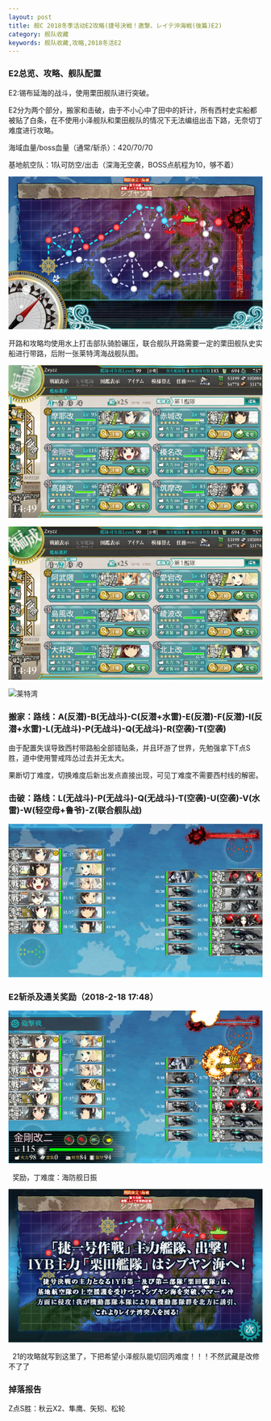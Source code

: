 ```yaml
---
layout: post
title: 舰C 2018冬季活动E2攻略(捷号決戦！邀撃、レイテ沖海戦(後篇)E2)
category: 舰队收藏
keywords: 舰队收藏,攻略,2018冬活E2
---
```

### E2总览、攻略、舰队配置

E2:锡布延海的战斗，使用栗田舰队进行突破。

E2分为两个部分，搬家和击破，由于不小心中了田中的奸计，所有西村史实船都被贴了白条，在不使用小泽舰队和栗田舰队的情况下无法编组出击下路，无奈切丁难度进行攻略。
   
海域血量/boss血量（通常/斩杀）：420/70/70 

基地航空队：1队可防空/出击（深海无空袭，BOSS点航程为10，够不着）

![海图](https://raw.githubusercontent.com/XSG-Windy/XSG-Windy.github.io/master/_posts/picdata-no%20artical/kancolle-2018winter2001.png)


开路和攻略均使用水上打击部队骑脸碾压，联合舰队开路需要一定的栗田舰队史实船进行带路，后附一张莱特湾海战舰队图。

![舰队配置](https://raw.githubusercontent.com/XSG-Windy/XSG-Windy.github.io/master/_posts/picdata-no%20artical/kancolle-2018winter2002.png)

![舰队配置](https://raw.githubusercontent.com/XSG-Windy/XSG-Windy.github.io/master/_posts/picdata-no%20artical/kancolle-2018winter2003.png)

![莱特湾](http://img.ngacn.cc/attachments/mon_201802/17/-7Q5-127wZiT3cSjk-rs.jpg)

### 搬家：路线：A(反潜)-B(无战斗)-C(反潜+水雷)-E(反潜)-F(反潜)-I(反潜+水雷)-L(无战斗)-P(无战斗)-Q(无战斗)-R(空袭)-T(空袭)

由于配置失误导致西村带路船全部错贴条，并且环游了世界，先勉强拿下T点S胜，道中使用警戒阵怂过去并无太大。

果断切丁难度，切换难度后新出发点直接出现，可见丁难度不需要西村线的解密。

### 击破：路线：L(无战斗)-P(无战斗)-Q(无战斗)-T(空袭)-U(空袭)-V(水雷)-W(轻空母+鲁爷)-Z(联合舰队战)

![Z配置](https://raw.githubusercontent.com/XSG-Windy/XSG-Windy.github.io/master/_posts/picdata-no%20artical/kancolle-2018winter2004.png)

### E2斩杀及通关奖励（2018-2-18 17:48）

![斩杀](https://raw.githubusercontent.com/XSG-Windy/XSG-Windy.github.io/master/_posts/picdata-no%20artical/kancolle-2018winter2005.png)

 
奖励，丁难度：海防舰日振

![斩杀2](https://raw.githubusercontent.com/XSG-Windy/XSG-Windy.github.io/master/_posts/picdata-no%20artical/kancolle-2018winter2006.png)

 
21的攻略就写到这里了，下把希望小泽舰队能切回丙难度！！！不然武藏是改修不了了

### 掉落报告

Z点S胜：秋云X2、隼鹰、矢矧、松轮
 

